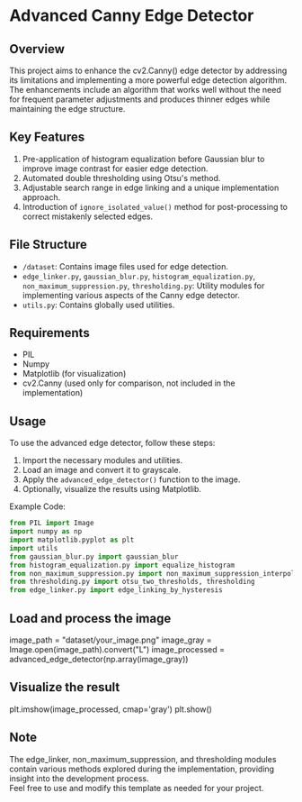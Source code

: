 # Advanced Canny Edge Detector

## Overview
This project aims to enhance the cv2.Canny() edge detector by addressing its limitations and implementing a more powerful edge detection algorithm. The enhancements include an algorithm that works well without the need for frequent parameter adjustments and produces thinner edges while maintaining the edge structure.

## Key Features
1. Pre-application of histogram equalization before Gaussian blur to improve image contrast for easier edge detection.
2. Automated double thresholding using Otsu's method.
3. Adjustable search range in edge linking and a unique implementation approach.
4. Introduction of `ignore_isolated_value()` method for post-processing to correct mistakenly selected edges.

## File Structure
- `/dataset`: Contains image files used for edge detection.
- `edge_linker.py`, `gaussian_blur.py`, `histogram_equalization.py`, `non_maximum_suppression.py`, `thresholding.py`: Utility modules for implementing various aspects of the Canny edge detector.
- `utils.py`: Contains globally used utilities.

## Requirements
- PIL
- Numpy
- Matplotlib (for visualization)
- cv2.Canny (used only for comparison, not included in the implementation)

## Usage
To use the advanced edge detector, follow these steps:
1. Import the necessary modules and utilities.
2. Load an image and convert it to grayscale.
3. Apply the `advanced_edge_detector()` function to the image.
4. Optionally, visualize the results using Matplotlib.

Example Code:
```python
from PIL import Image
import numpy as np
import matplotlib.pyplot as plt
import utils
from gaussian_blur.py import gaussian_blur
from histogram_equalization.py import equalize_histogram
from non_maximum_suppression.py import non_maximum_suppression_interpolation
from thresholding.py import otsu_two_thresholds, thresholding
from edge_linker.py import edge_linking_by_hysteresis
```

## Load and process the image
image_path = "dataset/your_image.png"
image_gray = Image.open(image_path).convert("L")
image_processed = advanced_edge_detector(np.array(image_gray))

## Visualize the result
plt.imshow(image_processed, cmap='gray')
plt.show()

## Note
The edge_linker, non_maximum_suppression, and thresholding modules contain various methods explored during the implementation, providing insight into the development process.  
Feel free to use and modify this template as needed for your project.
